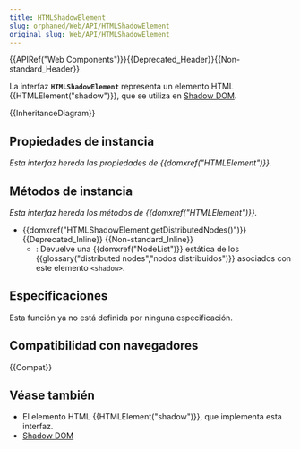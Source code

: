 ```yaml
---
title: HTMLShadowElement
slug: orphaned/Web/API/HTMLShadowElement
original_slug: Web/API/HTMLShadowElement
---
```


{{APIRef("Web Components")}}{{Deprecated_Header}}{{Non-standard_Header}}

La interfaz **`HTMLShadowElement`** representa un elemento HTML {{HTMLElement("shadow")}}, que se utiliza en [Shadow DOM](/es/docs/Web/Web_Components/Using_shadow_DOM).

{{InheritanceDiagram}}

## Propiedades de instancia

_Esta interfaz hereda las propiedades de {{domxref("HTMLElement")}}._

## Métodos de instancia

_Esta interfaz hereda los métodos de {{domxref("HTMLElement")}}._

- {{domxref("HTMLShadowElement.getDistributedNodes()")}} {{Deprecated_Inline}} {{Non-standard_Inline}}
  - : Devuelve una {{domxref("NodeList")}} estática de los {{glossary("distributed nodes","nodos distribuidos")}} asociados con este elemento `<shadow>`.

## Especificaciones

Esta función ya no está definida por ninguna especificación.

## Compatibilidad con navegadores

{{Compat}}

## Véase también

- El elemento HTML {{HTMLElement("shadow")}}, que implementa esta interfaz.
- [Shadow DOM](/es/docs/Web/Web_Components/Using_shadow_DOM)
